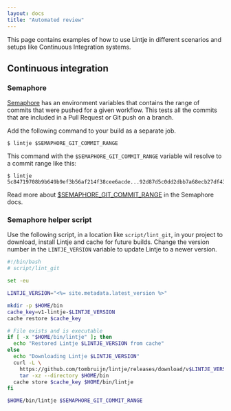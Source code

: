 ```yaml
---
layout: docs
title: "Automated review"
---
```


This page contains examples of how to use Lintje in different scenarios and setups like Continuous Integration systems.

## Continuous integration

### Semaphore

[Semaphore](https://semaphoreci.com/) has an environment variables that contains the range of commits that were pushed for a given workflow. This tests all the commits that are included in a Pull Request or Git push on a branch.

Add the following command to your build as a separate job.

```
$ lintje $SEMAPHORE_GIT_COMMIT_RANGE
```

This command with the `$SEMAPHORE_GIT_COMMIT_RANGE` variable wil resolve to a commit range like this:

```
$ lintje 5c84719708b9b649b9ef3b56af214f38cee6acde...92d87d5c0dd2dbb7a68ecb27df43d1b164fd3e30
```

Read more about [$SEMAPHORE_GIT_COMMIT_RANGE](https://docs.semaphoreci.com/ci-cd-environment/environment-variables/#semaphore_git_commit_range) in the Semaphore docs.

### Semaphore helper script

Use the following script, in a location like `script/lint_git`, in your project to download, install Lintje and cache for future builds. Change the version number in the `LINTJE_VERSION` variable to update Lintje to a newer version.

```sh
#!/bin/bash
# script/lint_git

set -eu

LINTJE_VERSION="<%= site.metadata.latest_version %>"

mkdir -p $HOME/bin
cache_key=v1-lintje-$LINTJE_VERSION
cache restore $cache_key

# File exists and is executable
if [ -x "$HOME/bin/lintje" ]; then
  echo "Restored Lintje $LINTJE_VERSION from cache"
else
  echo "Downloading Lintje $LINTJE_VERSION"
  curl -L \
    https://github.com/tombruijn/lintje/releases/download/v$LINTJE_VERSION/x86_64-unknown-linux-gnu.tar.gz | \
    tar -xz --directory $HOME/bin
  cache store $cache_key $HOME/bin/lintje
fi

$HOME/bin/lintje $SEMAPHORE_GIT_COMMIT_RANGE
```

